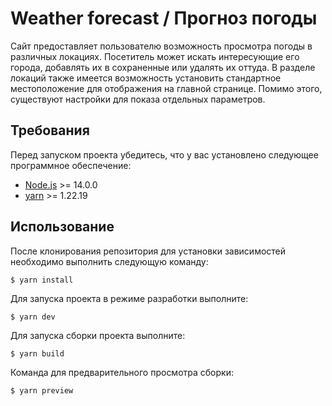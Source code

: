 # Weather forecast / Прогноз погоды

Сайт предоставляет пользователю возможность просмотра погоды в различных локациях. Посетитель может искать интересующие его города, добавлять их в сохраненные или удалять их оттуда. В разделе локаций также имеется возможность установить стандартное местоположение для отображения на главной странице. Помимо этого, существуют настройки для показа отдельных параметров.

## Требования

Перед запуском проекта убедитесь, что у вас установлено следующее программное обеспечение:
- [Node.js](https://nodejs.org/) >= 14.0.0
- [yarn](https://yarnpkg.com/) >= 1.22.19

## Использование

После клонирования репозитория для установки зависимостей необходимо выполнить следующую команду:

```$ yarn install```

Для запуска проекта в режиме разработки выполните:

```$ yarn dev```

Для запуска сборки проекта выполните:

```$ yarn build```

Команда для предварительного просмотра сборки:

```$ yarn preview```